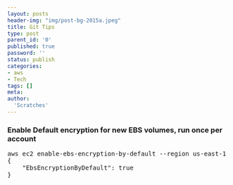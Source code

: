 ```yaml
---
layout: posts
header-img: "img/post-bg-2015a.jpeg"
title: Git Tips
type: post
parent_id: '0'
published: true
password: ''
status: publish
categories:
- aws
- Tech
tags: []
meta:
author:
  'Scratches'
---
```

### Enable Default encryption for new EBS volumes, run once per account
<pre>
aws ec2 enable-ebs-encryption-by-default --region us-east-1
{
    "EbsEncryptionByDefault": true
}
</pre>

